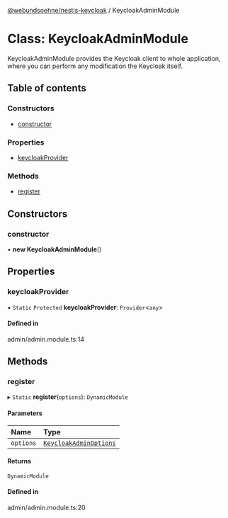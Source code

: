[@webundsoehne/nestjs-keycloak](../README.md) / KeycloakAdminModule

# Class: KeycloakAdminModule

KeycloakAdminModule provides the Keycloak client to whole application, where you can perform any
modification the Keycloak itself.

## Table of contents

### Constructors

- [constructor](KeycloakAdminModule.md#constructor)

### Properties

- [keycloakProvider](KeycloakAdminModule.md#keycloakprovider)

### Methods

- [register](KeycloakAdminModule.md#register)

## Constructors

### constructor

• **new KeycloakAdminModule**()

## Properties

### keycloakProvider

▪ `Static` `Protected` **keycloakProvider**: `Provider`<`any`\>

#### Defined in

admin/admin.module.ts:14

## Methods

### register

▸ `Static` **register**(`options`): `DynamicModule`

#### Parameters

| Name | Type |
| :------ | :------ |
| `options` | [`KeycloakAdminOptions`](../interfaces/KeycloakAdminOptions.md) |

#### Returns

`DynamicModule`

#### Defined in

admin/admin.module.ts:20
